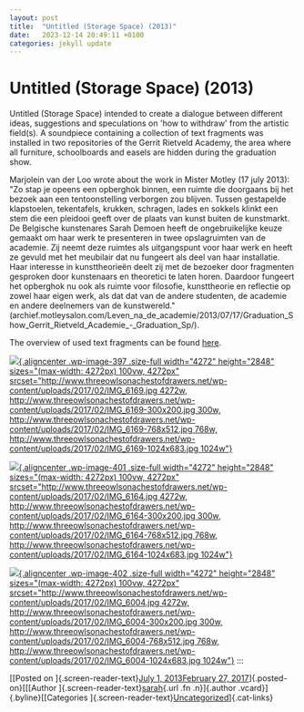 ```yaml
---
layout: post
title:  "Untitled (Storage Space) (2013)"
date:   2023-12-14 20:49:11 +0100
categories: jekyll update
---
```



# Untitled (Storage Space) (2013)

Untitled (Storage Space) intended to create a dialogue between different
ideas, suggestions and speculations on 'how to withdraw' from the
artistic field(s). A soundpiece containing a collection of text
fragments was installed in two repositories of the Gerrit Rietveld
Academy, the area where all furniture, schoolboards and easels are
hidden during the graduation show.

Marjolein van der Loo wrote about the work in Mister Motley (17 july
2013):\
"Zo stap je opeens een opberghok binnen, een ruimte die doorgaans bij
het bezoek aan een tentoonstelling verborgen zou blijven. Tussen
gestapelde klapstoelen, tekentafels, krukken, schragen, lades en sokkels
klinkt een stem die een pleidooi geeft over de plaats van kunst buiten
de kunstmarkt. De Belgische kunstenares Sarah Demoen heeft de
ongebruikelijke keuze gemaakt om haar werk te presenteren in twee
opslagruimten van de academie. Zij neemt deze ruimtes als uitgangspunt
voor haar werk en heeft ze gevuld met het meubilair dat nu fungeert als
deel van haar installatie. Haar interesse in kunsttheorieën deelt zij
met de bezoeker door fragmenten gesproken door kunstenaars en theoretici
te laten horen. Daardoor fungeert het opberghok nu ook als ruimte voor
filosofie, kunsttheorie en reflectie op zowel haar eigen werk, als dat
dat van de andere studenten, de academie en andere deelnemers van de
kunstwereld."\
(archief.motleysalon.com/Leven_na_de_academie/2013/07/17/Graduation_Show_Gerrit_Rietveld_Academie\_-\_Graduation_Sp/).

The overview of used text fragments can be found
[here](http://www.threeowlsonachestofdrawers.net/wp-content/uploads/2017/02/Fragments_storagespace.pdf).

[![](http://www.threeowlsonachestofdrawers.net/wp-content/uploads/2017/02/IMG_6169.jpg){.aligncenter
.wp-image-397 .size-full width="4272" height="2848"
sizes="(max-width: 4272px) 100vw, 4272px"
srcset="http://www.threeowlsonachestofdrawers.net/wp-content/uploads/2017/02/IMG_6169.jpg 4272w, http://www.threeowlsonachestofdrawers.net/wp-content/uploads/2017/02/IMG_6169-300x200.jpg 300w, http://www.threeowlsonachestofdrawers.net/wp-content/uploads/2017/02/IMG_6169-768x512.jpg 768w, http://www.threeowlsonachestofdrawers.net/wp-content/uploads/2017/02/IMG_6169-1024x683.jpg 1024w"}](http://www.threeowlsonachestofdrawers.net/wp-content/uploads/2017/02/IMG_6169.jpg)

[![](http://www.threeowlsonachestofdrawers.net/wp-content/uploads/2017/02/IMG_6164.jpg){.aligncenter
.wp-image-401 .size-full width="4272" height="2848"
sizes="(max-width: 4272px) 100vw, 4272px"
srcset="http://www.threeowlsonachestofdrawers.net/wp-content/uploads/2017/02/IMG_6164.jpg 4272w, http://www.threeowlsonachestofdrawers.net/wp-content/uploads/2017/02/IMG_6164-300x200.jpg 300w, http://www.threeowlsonachestofdrawers.net/wp-content/uploads/2017/02/IMG_6164-768x512.jpg 768w, http://www.threeowlsonachestofdrawers.net/wp-content/uploads/2017/02/IMG_6164-1024x683.jpg 1024w"}](http://www.threeowlsonachestofdrawers.net/wp-content/uploads/2017/02/IMG_6164.jpg)

[![](http://www.threeowlsonachestofdrawers.net/wp-content/uploads/2017/02/IMG_6004.jpg){.aligncenter
.wp-image-402 .size-full width="4272" height="2848"
sizes="(max-width: 4272px) 100vw, 4272px"
srcset="http://www.threeowlsonachestofdrawers.net/wp-content/uploads/2017/02/IMG_6004.jpg 4272w, http://www.threeowlsonachestofdrawers.net/wp-content/uploads/2017/02/IMG_6004-300x200.jpg 300w, http://www.threeowlsonachestofdrawers.net/wp-content/uploads/2017/02/IMG_6004-768x512.jpg 768w, http://www.threeowlsonachestofdrawers.net/wp-content/uploads/2017/02/IMG_6004-1024x683.jpg 1024w"}](http://www.threeowlsonachestofdrawers.net/wp-content/uploads/2017/02/IMG_6004.jpg)
:::

[[Posted on ]{.screen-reader-text}[July 1, 2013February 27,
2017](http://www.threeowlsonachestofdrawers.net/?p=387)]{.posted-on}[[[Author
]{.screen-reader-text}[sarah](http://www.threeowlsonachestofdrawers.net/?author=1){.url
.fn .n}]{.author .vcard}]{.byline}[[Categories
]{.screen-reader-text}[Uncategorized](http://www.threeowlsonachestofdrawers.net/?cat=1)]{.cat-links}

